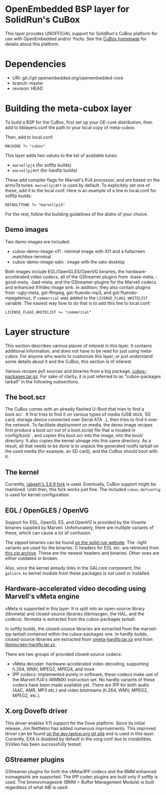 OpenEmbedded BSP layer for SolidRun's CuBox 
===========================================

This layer provides UNOFFICIAL support for SolidRun's CuBox platform for use
with OpenEmbedded and/or Yocto. See the [CuBox homepage](http://solid-run.com/cubox)
for details about this platform.



Dependencies
============

* URI: git://git.openembedded.org/openembedded-core
* branch: master
* revision: HEAD



Building the meta-cubox layer
=============================

To build a BSP for the CuBox, first set up your OE-core distribution,
then add to bblayers.conf the path to your local copy of meta-cubox.

Then, add to local.conf:

    MACHINE ?= "cubox"

This layer adds two values to the list of available tunes:

* `marvellpj4` (for softfp builds)
* `marvellpj4hf` (for hardfp builds)

These add compiler flags for Marvell's PJ4 processor, and are based on the armv7a
tunes. `marvellpj4hf` is used by default. To explicitely set one of these, add
it to the local conf. Here is an example of a line in local.conf for softfp builds:

    DEFAULTTUNE ?= "marvellpj4"

For the rest, follow the building guidelines of the distro of your choice.


Demo images
-----------

Two demo images are included:

* cubox-demo-image-x11 : minimal image with X11 and a fullscreen matchbox-terminal
* cubox-demo-image-sato : image with the sato desktop

Both images include EGL/OpenGLES/OpenVG binaries, the hardware-accelerated video
codecs, all of the GStreamer plugins from -base-meta, -good-meta, -bad-meta, and
the GStreamer plugins for the Marvell codecs and enhanced XVideo image sink.
In addition, they also contain plugins from -ugly-meta, gst-ffmpeg, gst-fluendo-mp3,
and gst-fluendo-mpegdemux, if `commercial` was added to the `LICENSE_FLAGS_WHITELIST`
variable. The easiest way how to do that is to add this line to local.conf:

    LICENSE_FLAGS_WHITELIST += "commercial"



Layer structure
===============

This section describes various places of interest in this layer. It contains additional
information, and does not have to be read for just using meta-cubox. For anyone who
wants to customize this layer, or just understand some details about it and the CuBox,
this section is of interest.

Various recipes pull sources and binaries from a big package,
[cubox-packages.tar.gz](http://download.solid-run.com/pub/solidrun/cubox/packages/cubox-packages-source/cubox-packages.tar.gz).
For sake of clarity, it is just referred to as "cubox-packages tarball" in the following
subsections.


The boot.scr
------------

The CuBox comes with an already flashed U-Boot that tries to find a boot.scr . It
first tries to find it on various types of media (USB stick, SD card, storage device
connected over Serial ATA ..), then tries to find it over the network. To facilitate
deployment on media, the demo image recipes first produce a boot.scr out of a
boot.script file that is located in config/boot/ , and copies this boot.scr into the
image, into the boot/ directory. It also copies the kernel uImage into this same
directory. As a result, all that needs to be done is to unpack the generated rootfs
tarball on the used media (for example, an SD card), and the CuBox should boot with it.


The kernel
----------

Currently, [rabeeh's 3.6.9 fork](https://github.com/rabeeh/linux) is used. Eventually,
CuBox support might be mainlined. Until then, this fork works just fine. The included
`cubox_defconfig` is used for kernel configuration.


EGL / OpenGLES / OpenVG
-----------------------

Support for EGL, OpenGL ES, and OpenVG is provided by the Vivante binaries supplied
by Marvell. Unfortunately, there are multiple variants of these, which can cause
a lot of confusion.

The zipped binaries can be found [on the solid-run website](http://download.solid-run.com/pub/solidrun/cubox/packages/marvell-opengl/).
The -light variants are used for the binaries. C headers for EGL etc. are retrieved
from [this zip archive](http://download.solid-run.com/pub/solidrun/cubox/packages/marvell-libgfx/marvell-libgfx-headers-20120713.tar.bz2).
These are the newest headers and binaries. Other ones are either outdated or broken.

Also, since the kernel already links in the GALcore component, the `galcore.ko`
kernel module from these packages is not used or installed.


Hardware-accelerated video decoding using Marvell's vMeta engine
----------------------------------------------------------------

vMeta is supported in this layer. It is split into an open-source library (libvmeta)
and closed-source libraries (libmiscgen, the HAL, and the codecs).
libvmeta is extracted from the cubox-packages tarball.

In softfp builds, the closed-source libraries are extracted from the marvell-ipp tarball
contained within the cubox-packages one. In hardfp builds, closed-source libraries are
extracted from [vmeta-hardfp.tar.xz](http://download.solid-run.com/pub/solidrun/cubox/packages/marvell-vmeta/vmeta-hardfp.tar.xz)
and from [libmiscgen-hardfp.tar.xz](http://download.solid-run.com/pub/solidrun/cubox/packages/marvell-vmeta/libmiscgen-hardfp.tar.xz).

There are two groups of provided closed-source codecs:

* vMeta decoder: hardware-accelerated video decoding, supporting h.264, WMV,
  MPEG2, MPEG4, and more
* IPP codecs: implemented purely in software, these codecs make use of the
  Marvell PJ4's iWMMXt instruction set.
  No hardfp variants of these codecs have been made available yet.
  There are IPP for both audio (AAC, AMR, MP3 etc.) and video bitstreams
  (h.264, WMV, MPEG2, MPEG2, etc.).


X.org Dovefb driver
-------------------

This driver enables X11 support for the Dove platform. Since its initial release,
Jon Nettleton has added numerous improvements. This improved driver can be found
[on the dev.laptop.org git site](http://dev.laptop.org/git/users/jnettlet/xf86-video-dove/)
and is used in this layer. Currently, EXA is disabled by default in the xorg.conf
due to instabilities. XVideo has been successfully tested.


GStreamer plugins
-----------------

GStreamer plugins for both the vMeta/IPP codecs and the BMM enhanced
xvimagesink are supported. The IPP codec plugins are built only if softfp is used.
The bmmxvimagesink (BMM = Buffer Management Module) is built regardless of what ABI
is used.
